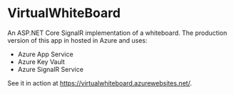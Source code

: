 # VirtualWhiteBoard

An ASP.NET Core SignalR implementation of a whiteboard. The production version of this app in hosted in Azure and uses:

- Azure App Service
- Azure Key Vault
- Azure SignalR Service

 See it in action at https://virtualwhiteboard.azurewebsites.net/.
